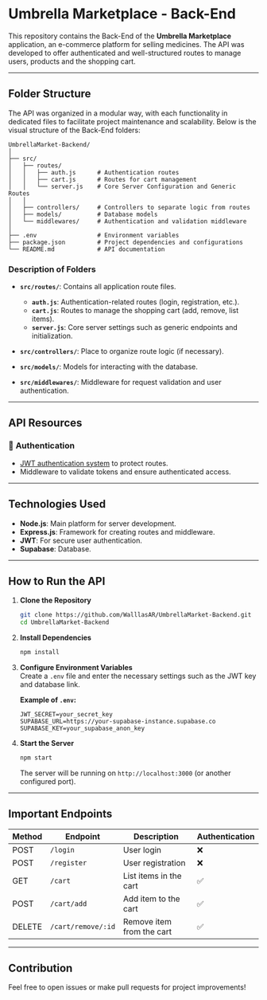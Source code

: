 # Umbrella Marketplace - Back-End

This repository contains the Back-End of the **Umbrella Marketplace** application, an e-commerce platform for selling medicines. The API was developed to offer authenticated and well-structured routes to manage users, products and the shopping cart.

---

## Folder Structure

The API was organized in a modular way, with each functionality in dedicated files to facilitate project maintenance and scalability. Below is the visual structure of the Back-End folders:

```plaintext
UmbrellaMarket-Backend/
│
├── src/
│   ├── routes/
│   │   ├── auth.js      # Authentication routes
│   │   ├── cart.js      # Routes for cart management
│   │   └── server.js    # Core Server Configuration and Generic Routes
│   │
│   ├── controllers/     # Controllers to separate logic from routes
│   ├── models/          # Database models
│   └── middlewares/     # Authentication and validation middleware
│
├── .env                 # Environment variables
├── package.json         # Project dependencies and configurations
└── README.md            # API documentation
```

### Description of Folders

- **`src/routes/`**: Contains all application route files.

  - **`auth.js`**: Authentication-related routes (login, registration, etc.).
  - **`cart.js`**: Routes to manage the shopping cart (add, remove, list items).
  - **`server.js`**: Core server settings such as generic endpoints and initialization.

- **`src/controllers/`**: Place to organize route logic (if necessary).

- **`src/models/`**: Models for interacting with the database.

- **`src/middlewares/`**: Middleware for request validation and user authentication.

---

## API Resources

### 🔑 **Authentication**

- [JWT authentication system](https://pt.wikipedia.org/wiki/JSON_Web_Token) to protect routes.
- Middleware to validate tokens and ensure authenticated access.

---

## Technologies Used

- **Node.js**: Main platform for server development.
- **Express.js**: Framework for creating routes and middleware.
- **JWT**: For secure user authentication.
- **Supabase**: Database.

---

## How to Run the API

1. **Clone the Repository**

   ```bash
   git clone https://github.com/WalllasAR/UmbrellaMarket-Backend.git
   cd UmbrellaMarket-Backend
   ```

2. **Install Dependencies**

   ```bash
   npm install
   ```

3. **Configure Environment Variables**\
   Create a `.env` file and enter the necessary settings such as the JWT key and database link.

   **Example of `.env`:**

   ```
   JWT_SECRET=your_secret_key
   SUPABASE_URL=https://your-supabase-instance.supabase.co
   SUPABASE_KEY=your_supabase_anon_key
   ```

4. **Start the Server**

   ```bash
   npm start
   ```

   The server will be running on `http://localhost:3000` (or another configured port).

---

## Important Endpoints

| Method | Endpoint           | Description               | Authentication |
| ------ | ------------------ | ------------------------- | -------------- |
| POST   | `/login`           | User login                | ❌              |
| POST   | `/register`        | User registration         | ❌              |
| GET    | `/cart`            | List items in the cart    | ✅              |
| POST   | `/cart/add`        | Add item to the cart      | ✅              |
| DELETE | `/cart/remove/:id` | Remove item from the cart | ✅              |

---

## Contribution

Feel free to open issues or make pull requests for project improvements!
